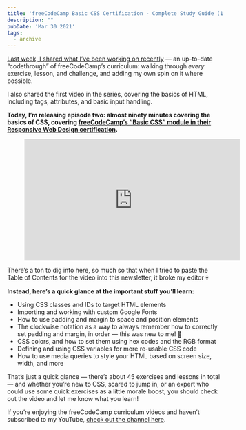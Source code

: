 ```yaml
---
title: 'freeCodeCamp Basic CSS Certification - Complete Study Guide (1 Hour Video)'
description: ""
pubDate: 'Mar 30 2021'
tags:
  - archive
---
```



[Last week, I shared what I’ve been working on recently](https://7.dev/freecodecamp-basic-html-certification/) — an up-to-date “codethrough” of freeCodeCamp’s curriculum: walking through *every* exercise, lesson, and challenge, and adding my own spin on it where possible.

I also shared the first video in the series, covering the basics of HTML, including tags, attributes, and basic input handling.

**Today, I’m releasing episode two: almost ninety minutes covering the basics of CSS, covering [freeCodeCamp’s “Basic CSS” module in their Responsive Web Design certification](https://www.freecodecamp.org/learn/responsive-web-design/).**

<figure class="wp-block-embed is-type-rich is-provider-embed-handler wp-block-embed-embed-handler wp-embed-aspect-16-9 wp-has-aspect-ratio"><div class="wp-block-embed__wrapper"><iframe allow="accelerometer; autoplay; clipboard-write; encrypted-media; gyroscope; picture-in-picture; web-share" allowfullscreen="" frameborder="0" height="281" loading="lazy" referrerpolicy="strict-origin-when-cross-origin" src="https://www.youtube.com/embed/rmxNpCvbnZg?feature=oembed" title="step-by-Step Guide To Learning CSS with freeCodeCamp" width="500"></iframe></div></figure>There’s a ton to dig into here, so much so that when I tried to paste the Table of Contents for the video into this newsletter, it broke my editor 💀

**Instead, here’s a quick glance at the important stuff you’ll learn:**

- Using CSS classes and IDs to target HTML elements
- Importing and working with custom Google Fonts
- How to use padding and margin to space and position elements
- The clockwise notation as a way to always remember how to correctly set padding and margin, in order — this was new to me! 🤯
- CSS colors, and how to set them using hex codes and the RGB format
- Defining and using CSS variables for more re-usable CSS code
- How to use media queries to style your HTML based on screen size, width, and more

That’s just a quick glance — there’s about 45 exercises and lessons in total — and whether you’re new to CSS, scared to jump in, or an expert who could use some quick exercises as a little morale boost, you should check out the video and let me know what you learn!

If you’re enjoying the freeCodeCamp curriculum videos and haven’t subscribed to my YouTube, [check out the channel here](https://www.youtube.com/c/bytesizedxyz).
